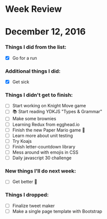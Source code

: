 Week Review
===========

# December 12, 2016

### Things I did from the list:

- [x] Go for a run

### Additional things I did:

- [x] Get sick

### Things I didn't get to finish:

- [ ] Start working on Knight Move game
- [ ] 📚 Start reading YDKJS "Types & Grammar"
- [ ] Make some brownies
- [ ] Learning Redux from egghead.io
- [ ] Finish the new Paper Mario game 👾
- [ ] Learn more about unit testing
- [ ] Try Koajs
- [ ] Finish letter-countdown library
- [ ] Mess around with emojis in CSS
- [ ] Daily javascript 30 challenge

### New things I'll do next week:

- [ ] Get better 🤒

### Things I dropped:

- [ ] Finalize tweet maker
- [ ] Make a single page template with Bootstrap
